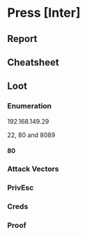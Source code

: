 # Press \[Inter]

## Report



## Cheatsheet



## Loot

### Enumeration

192.168.149.29

22, 80 and 8089

#### 80

### Attack Vectors



### PrivEsc



### Creds



### Proof
